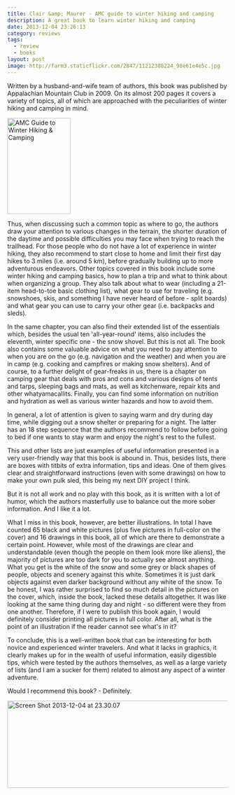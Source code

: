 ```yaml
---
title: Clair &amp; Maurer - AMC guide to winter hiking and camping
description: A great book to learn winter hiking and camping
date: 2013-12-04 23:26:13
category: reviews
tags:
  - review
  - books
layout: post
image: http://farm3.staticflickr.com/2847/11212388224_98e61e4e5c.jpg
---
```


Written by a husband-and-wife team of authors, this book was published by Appalachian Mountain Club in 2009. On its almost 200 pages it covers a variety of topics, all of which are approached with the peculiarities of winter hiking and camping in mind.

<img src="http://farm3.staticflickr.com/2847/11212388224_98e61e4e5c.jpg"  width="145" height="219" alt="AMC Guide to Winter Hiking &amp; Camping">
  
<!--more-->

Thus, when discussing such a common topic as where to go, the authors draw your attention to various changes in the terrain, the shorter duration of the daytime and possible difficulties you may face when trying to reach the trailhead. For those people who do not have a lot of experience in winter hiking, they also recommend to start close to home and limit their first day hikes to 3 miles (i.e. around 5 km), before gradually building up to more adventurous endeavors. Other topics covered in this book include some winter hiking and camping basics, how to plan a trip and what to think about when organizing a group. They also talk about what to wear (including a 21-item head-to-toe basic clothing list), what gear to use for traveling (e.g. snowshoes, skis, and something I have never heard of before - split boards) and what gear you can use to carry your other gear (i.e. backpacks and sleds).

In the same chapter, you can also find their extended list of the essentials which, besides the usual ten 'all-year-round' items, also includes the eleventh, winter specific one - the snow shovel. But this is not all. The book also contains some valuable advice on what you need to pay attention to when you are on the go (e.g. navigation and the weather) and when you are in camp (e.g. cooking and campfires or making snow shelters). And of course, to a further delight of gear-freaks in us, there is a chapter on camping gear that deals with pros and cons and various designs of tents and tarps, sleeping bags and mats, as well as kitchenware, repair kits and other whatyamacallits. Finally, you can find some information on nutrition and hydration as well as various winter hazards and how to avoid them.

In general, a lot of attention is given to saying warm and dry during day time, while digging out a snow shelter or preparing for a night. The latter has an 18 step sequence that the authors recommend to follow before going to bed if one wants to stay warm and enjoy the night's rest to the fullest.

This and other lists are just examples of useful information presented in a very user-friendly way that this book is abound in. Thus, besides lists, there are boxes with titbits of extra information, tips and ideas. One of them gives clear and straightforward instructions (even with some drawings) on how to make your own pulk sled, this being my next DIY project I think.

But it is not all work and no play with this book, as it is written with a lot of humor, which the authors masterfully use to balance out the more sober information. And I like it a lot.

What I miss in this book, however, are better illustrations. In total I have counted 65 black and white pictures (plus five pictures in full-color on the cover) and 16 drawings in this book, all of which are there to demonstrate a certain point. However, while most of the drawings are clear and understandable (even though the people on them look more like aliens), the majority of pictures are too dark for you to actually see almost anything. What you get is the white of the snow and some grey or black shapes of people, objects and scenery against this white. Sometimes it is just dark objects against even darker background without any white of the snow. To be honest, I was rather surprised to find so much detail in the pictures on the cover, which, inside the book, lacked these details altogether. It was like looking at the same thing during day and night - so different were they from one another. Therefore, if I were to publish this book again, I would definitely consider printing all pictures in full color. After all, what is the point of an illustration if the reader cannot see what's in it?

To conclude, this is a well-written book that can be interesting for both novice and experienced winter travelers. And what it lacks in graphics, it clearly makes up for in the wealth of useful information, easily digestible tips, which were tested by the authors themselves, as well as a large variety of lists (and I am a sucker for them) related to almost any aspect of a winter adventure.

Would I recommend this book? - Definitely.

<a rel="nofollow" href="http://www.flickr.com/photos/90204224@N07/11211844134"><img src="http://farm6.staticflickr.com/5483/11211844134_c11a5bdcd8_o.png" width="558" height="199" alt="Screen Shot 2013-12-04 at 23.30.07"></a>

